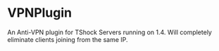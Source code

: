 # VPNPlugin
An Anti-VPN plugin for TShock Servers running on 1.4. Will completely eliminate clients joining from the same IP.
